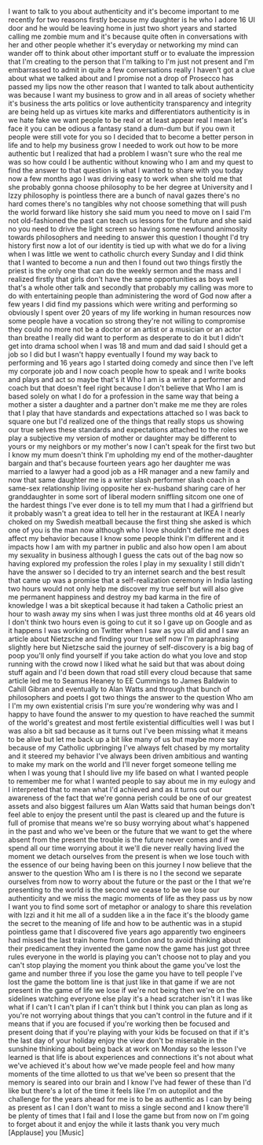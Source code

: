 
I want to talk to you about authenticity
and it&#39;s become important to me recently
for two reasons firstly because my
daughter is he who I adore 16 UI door
and he would be leaving home in just two
short years and started calling me
zombie mum and it&#39;s because quite often
in conversations with her and other
people whether it&#39;s everyday or
networking my mind can wander off to
think about other important stuff or to
evaluate the impression that I&#39;m
creating to the person that I&#39;m talking
to
I&#39;m just not present and I&#39;m embarrassed
to admit in quite a few conversations
really I haven&#39;t got a clue about what
we talked about and I promise not a drop
of Prosecco has passed my lips now the
other reason that I wanted to talk about
authenticity was because I want my
business to grow and in all areas of
society whether it&#39;s business the arts
politics or love authenticity
transparency and integrity are being
held up as virtues kite marks and
differentiators authenticity is in we
hate fake we want people to be real or
at least appear real I mean let&#39;s face
it you can be odious a fantasy stand a
dum-dum but if you own it people were
still vote for you so I decided that to
become a better person in life and to
help my business grow I needed to work
out how to be more authentic but I
realized that had a problem
I wasn&#39;t sure who the real me was so how
could I be authentic without knowing who
I am and my quest to find the answer to
that question is what I wanted to share
with you today now a few months ago I
was driving easy to work when she told
me that she probably gonna choose
philosophy to be her degree at
University and I Izzy philosophy is
pointless there are a bunch of naval
gazes there&#39;s no hard
comes there&#39;s no tangibles why not
choose something that will push the
world forward like history she said mum
you need to move on I said I&#39;m not
old-fashioned the past can teach us
lessons for the future and she said no
you need to drive the light screen so
having some newfound animosity towards
philosophers and needing to answer this
question I thought I&#39;d try history first
now a lot of our identity is tied up
with what we do for a living when I was
little we went to catholic church every
Sunday
and I did think that I wanted to become
a nun and then I found out two things
firstly the priest is the only one that
can do the weekly sermon and the mass
and I realized firstly that girls don&#39;t
have the same opportunities as boys well
that&#39;s a whole other talk and secondly
that probably my calling was more to do
with entertaining people than
administering the word of God now after
a few years I did find my passions which
were writing and performing so obviously
I spent over 20 years of my life working
in human resources now some people have
a vocation so strong they&#39;re not willing
to compromise they could no more not be
a doctor or an artist or a musician or
an actor than breathe I really did want
to perform as desperate to do it but I
didn&#39;t get into drama school when I was
18 and mum and dad said I should get a
job so I did but I wasn&#39;t happy
eventually I found my way back to
performing and 16 years ago I started
doing comedy and since then I&#39;ve left my
corporate job and I now coach people how
to speak and I write books and plays and
act so maybe that&#39;s it
Who I am is a writer a performer and
coach but that doesn&#39;t feel right
because I don&#39;t believe that Who I am is
based solely on what I do for a
profession in the same way that being a
mother
a sister a daughter and a partner don&#39;t
make me me
they are roles that I play that have
standards and expectations attached so I
was back to square one
but I&#39;d realized one of the things that
really stops us showing our true selves
these standards and expectations
attached to the roles we play a
subjective my version of mother or
daughter may be different to yours or my
neighbors or my mother&#39;s now I can&#39;t
speak for the first two but I know my
mum doesn&#39;t think I&#39;m upholding my end
of the mother-daughter bargain and
that&#39;s because fourteen years ago her
daughter me was married to a lawyer had
a good job as a HR manager and a new
family and now that same daughter me is
a writer slash performer slash coach in
a same-sex relationship living opposite
her ex-husband sharing care of her
granddaughter in some sort of liberal
modern sniffling sitcom one one of the
hardest things I&#39;ve ever done is to tell
my mum that I had a girlfriend but it
probably wasn&#39;t a great idea to tell her
in the restaurant at IKEA
I nearly choked on my Swedish meatball
because the first thing she asked is
which one of you is the man now although
who I love shouldn&#39;t define me it does
affect my behavior because I know some
people think I&#39;m different and it
impacts how I am with my partner in
public and also how open I am about my
sexuality in business although I guess
the cats out of the bag now
so having explored my profession the
roles I play in my sexuality I still
didn&#39;t have the answer so I decided to
try an internet search and the best
result that came up was a promise that a
self-realization ceremony in India
lasting two hours would not only help me
discover my true self but will also give
me permanent happiness and destroy my
bad karma in the fire of knowledge I was
a bit skeptical because it had taken a
Catholic priest an hour to wash away my
sins when I was just three months old at
46 years old I don&#39;t think two hours
even is going to cut it so I gave up on
Google and as it happens I was working
on Twitter when I saw as you all did and
I saw an article about Nietzsche and
finding your true self
now I&#39;m paraphrasing slightly here but
Nietzsche said the journey of
self-discovery is a big bag of poop
you&#39;ll only find yourself if you take
action do what you love and stop running
with the crowd
now I liked what he said but that was
about doing stuff again and I&#39;d been
down that road still every cloud because
that same article led me to Seamus
Heaney to EE Cummings to James Baldwin
to Cahill Gibran and eventually to Alan
Watts
and through that bunch of philosophers
and poets I got two things the answer to
the question Who am I I&#39;m my own
existential crisis I&#39;m sure you&#39;re
wondering why was
and I happy to have found the answer to
my question to have reached the summit
of the world&#39;s greatest and most fertile
existential difficulties well I was but
I was also a bit sad because as it turns
out I&#39;ve been missing what it means to
be alive but let me back up a bit like
many of us but maybe more say because of
my Catholic upbringing
I&#39;ve always felt chased by my mortality
and it steered my behavior
I&#39;ve always been driven ambitious and
wanting to make my mark on the world and
I&#39;ll never forget someone telling me
when I was young that I should live my
life based on what I wanted people to
remember me for what I wanted people to
say about me in my eulogy and I
interpreted that to mean what I&#39;d
achieved and as it turns out our
awareness of the fact that we&#39;re gonna
perish could be one of our greatest
assets and also biggest failures um Alan
Watts said that human beings don&#39;t feel
able to enjoy the present until the past
is cleared up and the future is full of
promise that means we&#39;re so busy
worrying about what&#39;s happened in the
past and who we&#39;ve been or the future
that we want to get the where absent
from the present the trouble is the
future never comes and if we spend all
our time worrying about it we&#39;ll die
never really having lived the moment we
detach ourselves from the present is
when we lose touch with the essence of
our being having been on this journey I
now believe that the answer to the
question Who am I is there is no I the
second we separate ourselves from now to
worry about the future or the past or
the I that we&#39;re presenting to the world
is the second we cease to be we lose our
authenticity and we miss the magic
moments of life as they pass us by now I
want you to find some sort of metaphor
or analogy to share this revelation with
Izzi and it hit me all of a sudden like
a
in the face it&#39;s the bloody game the
secret to the meaning of life and how to
be authentic was in a stupid pointless
game that I discovered five years ago
apparently two engineers had missed the
last train home from London and to avoid
thinking about their predicament they
invented the game now the game has just
got three rules everyone in the world is
playing you can&#39;t choose not to play and
you can&#39;t stop playing the moment you
think about the game you&#39;ve lost the
game and number three if you lose the
game you have to tell people I&#39;ve lost
the game the bottom line is that just
like in that game if we are not present
in the game of life we lose if we&#39;re not
being then we&#39;re on the sidelines
watching everyone else play it&#39;s a head
scratcher isn&#39;t it I was like what if I
can&#39;t I can&#39;t plan if I can&#39;t think but
I think you can plan as long as you&#39;re
not worrying about things that you can&#39;t
control in the future and if it means
that if you are focused if you&#39;re
working then be focused and present
doing that if you&#39;re playing with your
kids be focused on that if it&#39;s the last
day of your holiday enjoy the view don&#39;t
be miserable in the sunshine thinking
about being back at work on Monday so
the lesson I&#39;ve learned is that life is
about experiences and connections it&#39;s
not about what we&#39;ve achieved it&#39;s about
how we&#39;ve made people feel and how many
moments of the time allotted to us that
we&#39;ve been so present that the memory is
seared into our brain and I know I&#39;ve
had fewer of these than I&#39;d like but
there&#39;s a lot of the time it feels like
I&#39;m on autopilot and the challenge for
the years ahead for me is to be as
authentic as I can by being as present
as I can I don&#39;t want to miss a single
second and I know there&#39;ll be plenty of
times that I fail and I lose the game
but from now on I&#39;m going to forget
about it and enjoy the
while it lasts thank you very much
[Applause]
you
[Music]
